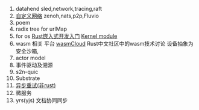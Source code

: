 1. datahend
   sled,network,tracing,raft
2. [自定义网络](https://t.bilibili.com/642590917883068424?spm_id_from=333.999.0.0)
    zenoh,nats,p2p,Fluvio
3. poem
4. radix tree for urlMap
5. for os
   [Rust嵌入式开发入门](https://www.bilibili.com/video/BV16u411d7Fv/?spm_id_from=333.788)
   [Kernel module](https://www.bilibili.com/video/BV1iS4y1u72v?spm_id_from=333.999.list.card_archive.click)
6. wasm 相关 平台
   [wasmCloud](https://www.bilibili.com/video/BV1WT4y1D7rS?spm_id_from=333.999.list.card_archive.click)
   Rust中文社区中的wasm技术讨论
   设备抽象为安全沙箱,
7. actor model
8. 事件驱动及溯源
9. s2n-quic
10. Substrate 
11. [异步重试(非rust)](https://www.bilibili.com/video/BV1y54y1v74d?spm_id_from=333.999.list.card_archive.click)
12. 微服务
13. yrs(yjs) 文档协同同步